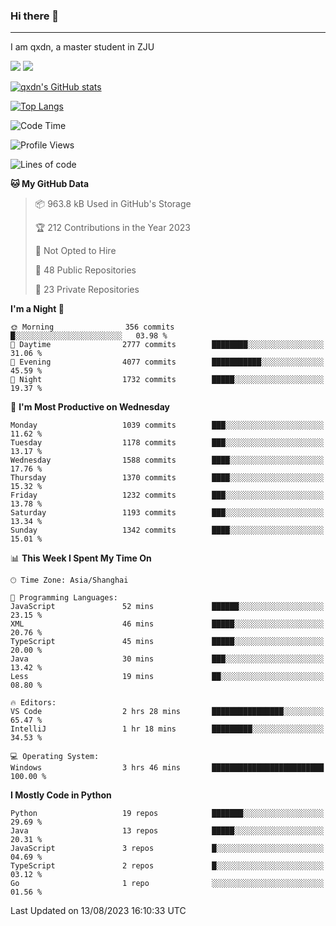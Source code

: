 ### Hi there 👋
---

I am qxdn, a master student in ZJU

[![](https://img.shields.io/badge/blog-qxdn-brightgreen?style=for-the-badge&logo=hexo)](https://qianxu.run) [![](https://img.shields.io/badge/bilibili-qxdn-ff69b4?style=for-the-badge&logo=Bilibili)](https://space.bilibili.com/11674667)


[![qxdn's GitHub stats](https://github-readme-stats.vercel.app/api?username=qxdn&count_private=true&show_icons=true)](https://github.com/qxdn)

[![Top Langs](https://github-readme-stats.vercel.app/api/top-langs/?username=qxdn&layout=compact)](https://github.com/qxdn)

<!--START_SECTION:waka-->
![Code Time](http://img.shields.io/badge/Code%20Time-1%2C069%20hrs%2033%20mins-blue)

![Profile Views](http://img.shields.io/badge/Profile%20Views-4-blue)

![Lines of code](https://img.shields.io/badge/From%20Hello%20World%20I%27ve%20Written-10.7%20million%20lines%20of%20code-blue)

**🐱 My GitHub Data** 

> 📦 963.8 kB Used in GitHub's Storage 
 > 
> 🏆 212 Contributions in the Year 2023
 > 
> 🚫 Not Opted to Hire
 > 
> 📜 48 Public Repositories 
 > 
> 🔑 23 Private Repositories 
 > 
**I'm a Night 🦉** 

```text
🌞 Morning                356 commits         █░░░░░░░░░░░░░░░░░░░░░░░░   03.98 % 
🌆 Daytime                2777 commits        ████████░░░░░░░░░░░░░░░░░   31.06 % 
🌃 Evening                4077 commits        ███████████░░░░░░░░░░░░░░   45.59 % 
🌙 Night                  1732 commits        █████░░░░░░░░░░░░░░░░░░░░   19.37 % 
```
📅 **I'm Most Productive on Wednesday** 

```text
Monday                   1039 commits        ███░░░░░░░░░░░░░░░░░░░░░░   11.62 % 
Tuesday                  1178 commits        ███░░░░░░░░░░░░░░░░░░░░░░   13.17 % 
Wednesday                1588 commits        ████░░░░░░░░░░░░░░░░░░░░░   17.76 % 
Thursday                 1370 commits        ████░░░░░░░░░░░░░░░░░░░░░   15.32 % 
Friday                   1232 commits        ███░░░░░░░░░░░░░░░░░░░░░░   13.78 % 
Saturday                 1193 commits        ███░░░░░░░░░░░░░░░░░░░░░░   13.34 % 
Sunday                   1342 commits        ████░░░░░░░░░░░░░░░░░░░░░   15.01 % 
```


📊 **This Week I Spent My Time On** 

```text
🕑︎ Time Zone: Asia/Shanghai

💬 Programming Languages: 
JavaScript               52 mins             ██████░░░░░░░░░░░░░░░░░░░   23.15 % 
XML                      46 mins             █████░░░░░░░░░░░░░░░░░░░░   20.76 % 
TypeScript               45 mins             █████░░░░░░░░░░░░░░░░░░░░   20.00 % 
Java                     30 mins             ███░░░░░░░░░░░░░░░░░░░░░░   13.42 % 
Less                     19 mins             ██░░░░░░░░░░░░░░░░░░░░░░░   08.80 % 

🔥 Editors: 
VS Code                  2 hrs 28 mins       ████████████████░░░░░░░░░   65.47 % 
IntelliJ                 1 hr 18 mins        █████████░░░░░░░░░░░░░░░░   34.53 % 

💻 Operating System: 
Windows                  3 hrs 46 mins       █████████████████████████   100.00 % 
```

**I Mostly Code in Python** 

```text
Python                   19 repos            ███████░░░░░░░░░░░░░░░░░░   29.69 % 
Java                     13 repos            █████░░░░░░░░░░░░░░░░░░░░   20.31 % 
JavaScript               3 repos             █░░░░░░░░░░░░░░░░░░░░░░░░   04.69 % 
TypeScript               2 repos             █░░░░░░░░░░░░░░░░░░░░░░░░   03.12 % 
Go                       1 repo              ░░░░░░░░░░░░░░░░░░░░░░░░░   01.56 % 
```




 Last Updated on 13/08/2023 16:10:33 UTC
<!--END_SECTION:waka-->

<!--
**qxdn/qxdn** is a ✨ _special_ ✨ repository because its `README.md` (this file) appears on your GitHub profile.

Here are some ideas to get you started:

- 🔭 I’m currently working on ...
- 🌱 I’m currently learning ...
- 👯 I’m looking to collaborate on ...
- 🤔 I’m looking for help with ...
- 💬 Ask me about ...
- 📫 How to reach me: ...
- 😄 Pronouns: ...
- ⚡ Fun fact: ...
-->
